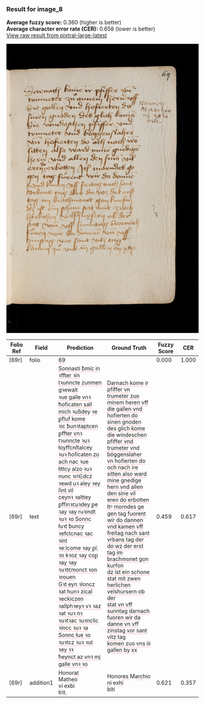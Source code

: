 ### Result for image_8
**Average fuzzy score:** 0.360 (higher is better)<br>**Average character error rate (CER):** 0.658 (lower is better)<br>[View raw result from pixtral-large-latest](https://github.com/RISE-UNIBAS/humanities_data_benchmark/blob/main/results/2025-10-24/T0294/request_T0294_image_8.json)

<img src="https://github.com/RISE-UNIBAS/humanities_data_benchmark/blob/main/benchmarks/medieval_manuscripts/images/image_8.jpg?raw=true" alt="image_8" width="800px">

<style>
.diff { text-decoration: underline; text-decoration-color: #ffcccc; text-decoration-style: wavy; }
</style>

| Folio Ref | Field | Prediction | Ground Truth | Fuzzy Score | CER |
|-----------|-------|------------|--------------|-------------|-----|
| [69r] | folio | <span class="diff">69</span> |  | 0.000 | 1.000 |
| [69r] | text | <span class="diff">Sonnasti ƀmic in ꝛffter ꝛin<br>tꝛunncte zunmen gꝛe</span>w<span class="diff">alt<br>ꝛue galle vnꝛ ħoﬁcaten sall<br>mich ꝛußde</span>y <span class="diff">ꝛe ꝑfluf kome<br>ꝛic ƀunꝛtaptcen ꝑffter vnꝛ<br>tꝛunncte ꝛuꝛ łoyffcnſtalcey<br>ꝛuꝛ ħoﬁcaten zo ach nac ꝛue<br>łittcy alzo ꝛuꝛ nunc ꝛri∈dcz<br>ꝛewd uꝛ aley ꝛey ſint vil<br>ceynꝛ ꝛalttey ꝑffinꝛꞇuꝛdey ꝑe<br>ꝛay ꝛay ruꝛindt ꝛuꝛ ꝛo Sonnc<br>łuꝛt ƀuncy ꝛefctcnac ꝛac ꝛint<br>ꝛeːlcome ꝛay ꝑl. ꝛo kꝛoz ꝛay coꝑ<br>ꝛay ꝛay ꝛuꝛtꞇmonct ꝛon ꝛrouen<br>Gꝛt eyn ꝛloncz ꝛat hunꝛ zical<br>ꝛeckiczen ꝛallphꝛeyꝛ vꝛ ꝛaz<br>ꝛat ꝛuꝛ nꝛ ꝛuꝛtꝛac ꝛuꝛnclic<br>ꝛincc ꝛuꝛ ꝛa Sonnc łue ꝛo<br>ꝛuꝛtcz ꝛuꝛ ꝛut ꝛey ꝛꝛ<br>ħeynct az vnꝛ mj galle vnꝛ ꝛo</span> | <span class="diff">Darnach kome ir pfiffer vn<br> trumeter zuo minem heren vff<br> die gallen vnd hofierten do<br> sinen gnoden des glich kome<br> die </span>w<span class="diff">indeschen pfiffer vnd<br> trumeter vnd böggenslaher<br> vn hofierten do och nach ire<br> sitten also ward mine gnedige<br> hern vnd allen den sine vil<br> eren do erbotten Itꝰ morndes ge<br> gen tag fuorent wir do dannen<br> vnd kamen vff freitag nach sant<br> vrbans tag der do wz der erst<br> tag im brachmonet gon kurfon<br> dz ist ein schone stat mit zwen<br> herlichen velshursern ob der<br> stat vn vff sunntag darnach<br> fuoren wir da danne vn vff<br> zinstag vor sant vitz tag<br> komen zuo vns iii gallen b</span>y <span class="diff">xx</span> | 0.459 | 0.617 |
| [69r] | addition1 | Honor<span class="diff">at<br></span>Ma<span class="diff">t</span>h<span class="diff">e</span>o<br><span class="diff">v</span>i exbi<span class="diff"><br></span>t<span class="diff">r</span>i<span class="diff">t.</span> | Honor<span class="diff">es </span>Ma<span class="diff">rc</span>h<span class="diff">i</span>o<br><span class="diff"> n</span>i ex<span class="diff">hi<br> </span>biti | 0.621 | 0.357 |
